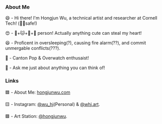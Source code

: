 ### About Me
😄 - Hi there! I'm Hongjun Wu, a technical artist and researcher at Cornell Tech! (🏳️‍🌈safe!)

😍 - 🐶+🐱+🐹+🐼 person! Actually anything cute can steal my heart!  

😆 - Proficent in oversleeping(?), causing fire alarm(??), and commit unmergable conflicts(???).  

🥰 - Canton Pop & Overwatch enthusaist!

💬 - Ask me just about anything you can think of!  

### Links
🟦  - About Me: [hongjunwu.com](https://hongjunwu.com/) 

🟨  - Instagram: [@wu_hj](https://www.instagram.com/wu_hj)(Personal) & [@whj.art](https://www.instagram.com/whj.art/).   

🟪  - Art Station: [@hongjunwu](https://hongjunwu.artstation.com/).   
